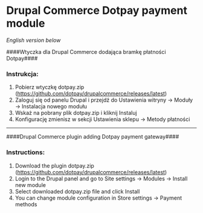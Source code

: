 Drupal Commerce Dotpay payment module
=====================

*English version below*

####Wtyczka dla Drupal Commerce dodająca bramkę płatności Dotpay####

### Instrukcja: ###
1. Pobierz wtyczkę dotpay.zip (https://github.com/dotpay/drupalcommerce/releases/latest)
2. Zaloguj się od panelu Drupal i przejdź do Ustawienia witryny -> Moduły -> Instalacja nowego modułu
3. Wskaż na pobrany plik dotpay.zip i kliknij Instaluj
4. Konfigurację zmienisz w sekcji Ustawienia sklepu -> Metody płatności

---------------------------------------

####Drupal Commerce plugin adding Dotpay payment gateway####

### Instructions: ###
1. Download the plugin dotpay.zip (https://github.com/dotpay/drupalcommerce/releases/latest)
2. Login to the Drupal panel and go to Site settings -> Modules -> Install new module 
3. Select downloaded dotpay.zip file and click Install
4. You can change module configuration in Store settings -> Payment methods